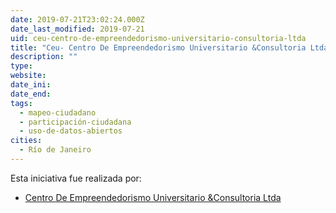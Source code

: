```yaml
---
date: 2019-07-21T23:02:24.000Z
date_last_modified: 2019-07-21
uid: ceu-centro-de-empreendedorismo-universitario-consultoria-ltda
title: "Ceu- Centro De Empreendedorismo Universitario &Consultoria Ltda"
description: ""
type: 
website: 
date_ini: 
date_end: 
tags:
  - mapeo-ciudadano
  - participación-ciudadana
  - uso-de-datos-abiertos
cities: 
  - Río de Janeiro
---
```


Esta iniciativa fue realizada por:

- [Centro De Empreendedorismo Universitario &Consultoria Ltda](/organizaciones/centro-de-empreendedorismo-universitario-consultoria-ltda)
